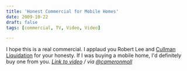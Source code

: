 ```yaml
---
title: 'Honest Commercial for Mobile Homes'
date: 2009-10-22
draft: false
tags: [commercial, TV, Video, Video]

---
```


 I hope this is a real commercial. I applaud you Robert Lee and [Cullman Liquidation](http://cullmanliquidation.com/) for your honesty. If I was buying a mobile home, I'd definitely buy one from you. _[Link to video](http://www.youtube.com/watch?v=q-RLqLx1iYI) / via [@cameronmoll](http://twitter.com/cameronmoll/status/5073412821)_